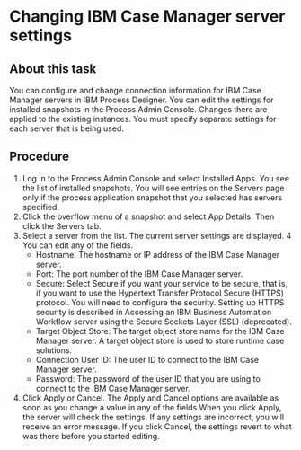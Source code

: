# Changing IBM Case Manager server settings

## About this task

You can configure and change connection information for
IBM Case Manager servers in IBM Process Designer. You can edit the
settings for installed snapshots in the Process Admin Console. Changes
there are applied to the existing instances. You must specify separate
settings for each server that is being used.

## Procedure

1. Log in to the Process Admin Console and
select Installed Apps.  You
see the list of installed snapshots. You will see entries on the Servers
page only if the process application snapshot that you selected has
servers specified.
2. Click the overflow menu of a snapshot and select App Details. Then
click the Servers tab.
3. Select a server from the list. The current
server settings are displayed.
4 You can edit any of the fields.
    - Hostname: The hostname or IP address of
the IBM Case Manager server.
    - Port: The port number of the IBM Case Manager
server.
    - Secure: Select Secure if
you want your service to be secure, that is, if you want to use the
Hypertext Transfer Protocol Secure (HTTPS) protocol. You will need
to configure the security. Setting up HTTPS security is described
in Accessing an IBM Business Automation Workflow server using the Secure Sockets Layer (SSL) (deprecated).
    - Target Object Store: The target object
store name for the IBM Case Manager server. A target object store
is used to store runtime case solutions.
    - Connection User ID: The user ID to connect
to the IBM Case Manager server.
    - Password: The password of the user ID that
you are using to connect to the IBM Case Manager server.
5. Click Apply or Cancel.
The Apply and Cancel options are available as soon as you change
a value in any of the fields.When you click Apply,
the server will check the settings. If any settings are incorrect,
you will receive an error message. If you click Cancel, the settings
revert to what was there before you started editing.